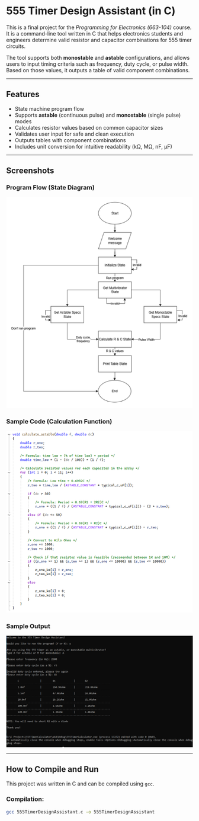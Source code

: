 # 555 Timer Design Assistant (in C)

This is a final project for the *Programming for Electronics (663-104)* course. It is a command-line tool written in C that helps electronics students and engineers determine valid resistor and capacitor combinations for 555 timer circuits.

The tool supports both **monostable** and **astable** configurations, and allows users to input timing criteria such as frequency, duty cycle, or pulse width. Based on those values, it outputs a table of valid component combinations.

---

## Features

- State machine program flow
- Supports **astable** (continuous pulse) and **monostable** (single pulse) modes
- Calculates resistor values based on common capacitor sizes
- Validates user input for safe and clean execution
- Outputs tables with component combinations
- Includes unit conversion for intuitive readability (kΩ, MΩ, nF, µF)

---

## Screenshots

### Program Flow (State Diagram)
![State Diagram](555TimerDesignAssistantStates.PNG)

### Sample Code (Calculation Function)
![Code Snippet](CalculateState.PNG)

### Sample Output
![Sample Output](SampleOutput.PNG)

---

## How to Compile and Run

This project was written in C and can be compiled using `gcc`.

### Compilation:
```bash
gcc 555TimerDesignAssistant.c -o 555TimerDesignAssistant
